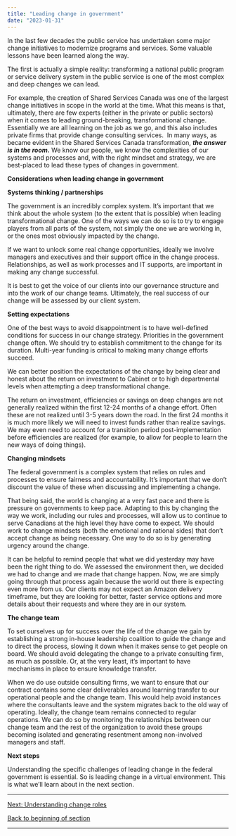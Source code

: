 ```yaml
---
title: "Leading change in government"
date: "2023-01-31"
---
```


In the last few decades the public service has undertaken some major change initiatives to modernize programs and services. Some valuable lessons have been learned along the way. 

The first is actually a simple reality: transforming a national public program or service delivery system in the public service is one of the most complex and deep changes we can lead.

For example, the creation of Shared Services Canada was one of the largest change initiatives in scope in the world at the time. What this means is that, ultimately, there are few experts (either in the private or public sectors) when it comes to leading ground-breaking, transformational change. Essentially we are all learning on the job as we go, and this also includes private firms that provide change consulting services.  In many ways, as became evident in the Shared Services Canada transformation, **_the answer is in the room._** We know our people, we know the complexities of our systems and processes and, with the right mindset and strategy, we are best-placed to lead these types of changes in government.

**Considerations when leading change in government**

**Systems thinking / partnerships**

The government is an incredibly complex system. It’s important that we think about the whole system (to the extent that is possible) when leading transformational change. One of the ways we can do so is to try to engage players from all parts of the system, not simply the one we are working in, or the ones most obviously impacted by the change.

If we want to unlock some real change opportunities, ideally we involve managers and executives and their support office in the change process. Relationships, as well as work processes and IT supports, are important in making any change successful.

It is best to get the voice of our clients into our governance structure and into the work of our change teams. Ultimately, the real success of our change will be assessed by our client system.

**Setting expectations**

One of the best ways to avoid disappointment is to have well-defined conditions for success in our change strategy. Priorities in the government change often. We should try to establish commitment to the change for its duration. Multi-year funding is critical to making many change efforts succeed.

We can better position the expectations of the change by being clear and honest about the return on investment to Cabinet or to high departmental levels when attempting a deep transformational change.

The return on investment, efficiencies or savings on deep changes are not generally realized within the first 12-24 months of a change effort. Often these are not realized until 3-5 years down the road. In the first 24 months it is much more likely we will need to invest funds rather than realize savings. We may even need to account for a transition period post-implementation before efficiencies are realized (for example, to allow for people to learn the new ways of doing things).

**Changing mindsets**

The federal government is a complex system that relies on rules and processes to ensure fairness and accountability. It’s important that we don’t discount the value of these when discussing and implementing a change.

That being said, the world is changing at a very fast pace and there is pressure on governments to keep pace. Adapting to this by changing the way we work, including our rules and processes, will allow us to continue to serve Canadians at the high level they have come to expect. We should work to change mindsets (both the emotional and rational sides) that don’t accept change as being necessary. One way to do so is by generating urgency around the change.

It can be helpful to remind people that what we did yesterday may have been the right thing to do. We assessed the environment then, we decided we had to change and we made that change happen. Now, we are simply going through that process again because the world out there is expecting even more from us. Our clients may not expect an Amazon delivery timeframe, but they are looking for better, faster service options and more details about their requests and where they are in our system.

**The change team**

To set ourselves up for success over the life of the change we gain by establishing a strong in-house leadership coalition to guide the change and to direct the process, slowing it down when it makes sense to get people on board. We should avoid delegating the change to a private consulting firm, as much as possible. Or, at the very least, it’s important to have mechanisms in place to ensure knowledge transfer.

When we do use outside consulting firms, we want to ensure that our contract contains some clear deliverables around learning transfer to our operational people and the change team. This would help avoid instances where the consultants leave and the system migrates back to the old way of operating. Ideally, the change team remains connected to regular operations. We can do so by monitoring the relationships between our change team and the rest of the organization to avoid these groups becoming isolated and generating resentment among non-involved managers and staff.

**Next steps**  
  
Understanding the specific challenges of leading change in the federal government is essential. So is leading change in a virtual environment. This is what we’ll learn about in the next section.

* * *

[Next: Understanding change roles](https://articles.alpha.canada.ca/framework-for-leading-change/change-roles/)

[Back to beginning of section](https://articles.alpha.canada.ca/framework-for-leading-change/navigating-the-world-of-change/)

* * *
